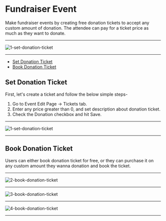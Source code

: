 # Fundraiser Event

Make fundraiser events by creating free donation tickets to accept any custom amount of donation. The attendee can pay for a ticket price as much as they want to donate.

---

![1-set-donation-ticket](http://eventmie-pro-docs.test/images/fullyloaded/1-set-donation-ticket.png "1-set-donation-ticket")

---

- [Set Donation Ticket](#Set-Donation-Ticket)
- [Book Donation Ticket](#Book-Donation-Ticket)


<a name="Set-Donation-Ticket"></a> 
## Set Donation Ticket

First, let's create a ticket and follow the below simple steps- 

1. Go to Event Edit Page -> Tickets tab.
2. Enter any price greater than 0, and set description about donation ticket.
3. Check the Donation checkbox and hit Save.

---

![1-set-donation-ticket](http://eventmie-pro-docs.test/images/fullyloaded/1-set-donation-ticket.png "1-set-donation-ticket")

---



<a name="Book-Donation-Ticket"></a> 
## Book Donation Ticket

Users can either book donation ticket for free, or they can purchase it on any custom amount they wanna donation and book the ticket.

---

![2-book-donation-ticket](http://eventmie-pro-docs.test/images/fullyloaded/2-book-donation-ticket.png "2-book-donation-ticket")

---

![3-book-donation-ticket](http://eventmie-pro-docs.test/images/fullyloaded/3-book-donation-ticket.png "3-book-donation-ticket")

---

![4-book-donation-ticket](http://eventmie-pro-docs.test/images/fullyloaded/4-book-donation-ticket.png "4-book-donation-ticket")

---
